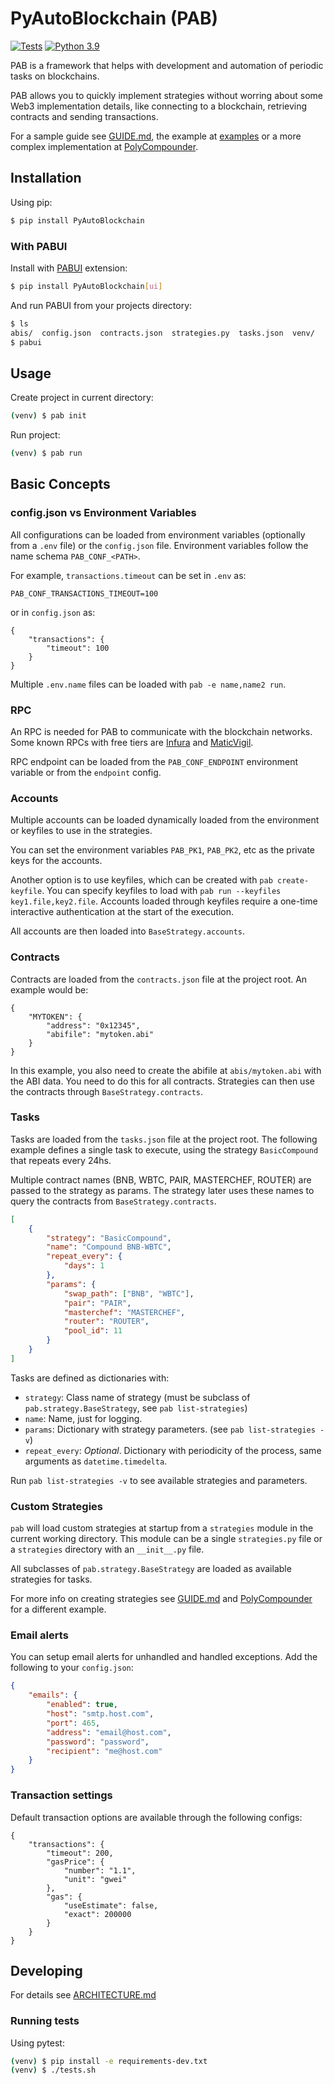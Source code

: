 # PyAutoBlockchain (PAB)


[![Tests](https://github.com/manuelpepe/PyAutoBlockchain/actions/workflows/python-app.yml/badge.svg)](https://github.com/manuelpepe/PyAutoBlockchain/actions/workflows/python-app.yml)
[![Python 3.9](https://img.shields.io/badge/python-3.9-blue.svg)](https://www.python.org/downloads/release/python-390/)

PAB is a framework that helps with development and automation of periodic tasks on blockchains.

PAB allows you to quickly implement strategies without worring about some Web3 implementation details, like connecting to a blockchain, retrieving contracts and sending transactions.

For a sample guide see [GUIDE.md](GUIDE.md), the example at [examples](examples/guide-example) or a more complex implementation at [PolyCompounder](https://github.com/manuelpepe/PolyCompounder).

## Installation

Using pip:

```bash
$ pip install PyAutoBlockchain
```


### With PABUI

Install with [PABUI](https://github.com/manuelpepe/pabui) extension:

```bash
$ pip install PyAutoBlockchain[ui]
```

And run PABUI from your projects directory:
```bash
$ ls
abis/  config.json  contracts.json  strategies.py  tasks.json  venv/
$ pabui
```

## Usage

Create project in current directory: 

```bash
(venv) $ pab init 
```

Run project:

```bash
(venv) $ pab run
```

## Basic Concepts


### config.json vs Environment Variables

All configurations can be loaded from environment variables (optionally from a `.env` file) or the `config.json` file.
Environment variables follow the name schema `PAB_CONF_<PATH>`.

For example, `transactions.timeout` can be set in `.env` as:

```
PAB_CONF_TRANSACTIONS_TIMEOUT=100
```

or in `config.json` as:

```
{
    "transactions": {
        "timeout": 100
    }
}
```

Multiple `.env.name` files can be loaded with `pab -e name,name2 run`.


### RPC

An RPC is needed for PAB to communicate with the blockchain networks.
Some known RPCs with free tiers are [Infura](https://infura.io/) and [MaticVigil](https://rpc.maticvigil.com/).

RPC endpoint can be loaded from the `PAB_CONF_ENDPOINT` environment variable or from the `endpoint` config.


### Accounts

Multiple accounts can be loaded dynamically loaded from the environment or keyfiles to use in the strategies.

You can set the environment variables `PAB_PK1`, `PAB_PK2`, etc as the private keys for the accounts.

Another option is to use keyfiles, which can be created with `pab create-keyfile`. You can specify keyfiles to load with `pab run --keyfiles key1.file,key2.file`. Accounts loaded through keyfiles require a one-time interactive authentication at the start of the execution.

All accounts are then loaded into `BaseStrategy.accounts`.


### Contracts

Contracts are loaded from the `contracts.json` file at the project root. An example would be:

```
{
    "MYTOKEN": {
        "address": "0x12345",
        "abifile": "mytoken.abi"
    }
}
```

In this example, you also need to create the abifile at `abis/mytoken.abi` with the ABI data. You need to do this for all contracts.
Strategies can then use the contracts through `BaseStrategy.contracts`.


### Tasks

Tasks are loaded from the `tasks.json` file at the project root.
The  following example defines a single task to execute, using the strategy `BasicCompound` that repeats every 24hs.

Multiple contract names (BNB, WBTC, PAIR, MASTERCHEF, ROUTER) are passed to the strategy as params. The strategy later uses these names to query the contracts from `BaseStrategy.contracts`.

```json
[
    {
        "strategy": "BasicCompound",
        "name": "Compound BNB-WBTC",
        "repeat_every": {
            "days": 1
        },
        "params": {
            "swap_path": ["BNB", "WBTC"],
            "pair": "PAIR",
            "masterchef": "MASTERCHEF",
            "router": "ROUTER",
            "pool_id": 11
        }
    }
]
```

Tasks are defined as dictionaries with:

* `strategy`: Class name of strategy (must be subclass of `pab.strategy.BaseStrategy`, see `pab list-strategies`)
* `name`: Name, just for logging.
* `params`: Dictionary with strategy parameters. (see `pab list-strategies -v`)
* `repeat_every`: _Optional_. Dictionary with periodicity of the process, same arguments as `datetime.timedelta`.

Run `pab list-strategies -v` to see available strategies and parameters.


### Custom Strategies

`pab` will load custom strategies at startup from a `strategies` module in the current working directory.
This module can be a single `strategies.py` file or a `strategies` directory with an `__init__.py` file.

All subclasses of `pab.strategy.BaseStrategy` are loaded as available strategies for tasks.

For more info on creating strategies see [GUIDE.md](GUIDE.md) and [PolyCompounder](https://github.com/manuelpepe/PolyCompounder) 
for a different example.


### Email alerts

You can setup email alerts for unhandled and handled exceptions.
Add the following to your `config.json`:

```json
{
    "emails": {
        "enabled": true,
        "host": "smtp.host.com",
        "port": 465,
        "address": "email@host.com",
        "password": "password",
        "recipient": "me@host.com"
    }   
}
```


### Transaction settings

Default transaction options are available through the following configs:

```
{
    "transactions": {
        "timeout": 200,
        "gasPrice": {
            "number": "1.1",
            "unit": "gwei"
        },
        "gas": {
            "useEstimate": false,
            "exact": 200000
        }
    }
}
```


## Developing

For details see [ARCHITECTURE.md](ARCHITECTURE.md)


### Running tests

Using pytest:

```bash
(venv) $ pip install -e requirements-dev.txt
(venv) $ ./tests.sh
```
